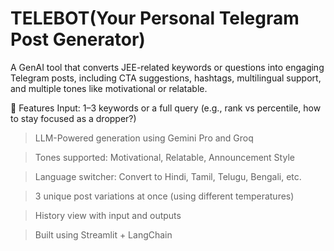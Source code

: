 # TELEBOT(Your Personal Telegram Post Generator)

A GenAI tool that converts JEE-related keywords or questions into engaging Telegram posts, including CTA suggestions, hashtags, multilingual support, and multiple tones like motivational or relatable.

📌 Features
  Input: 1–3 keywords or a full query (e.g., rank vs percentile, how to stay focused as a dropper?)

 > LLM-Powered generation using Gemini Pro and Groq

 > Tones supported: Motivational, Relatable, Announcement Style

 > Language switcher: Convert to Hindi, Tamil, Telugu, Bengali, etc.

 > 3 unique post variations at once (using different temperatures)

 > History view with input and outputs

 > Built using Streamlit + LangChain



